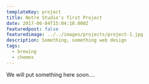 ```yaml
---
templateKey: project
title: Notre Studio's first Project
date: 2017-06-04T15:04:10.000Z
featuredpost: false
featuredimage: ../../images/projects/project-1.jpg
description: Something, something web design
tags:
  - brewing
  - chemex
---  
```

We will put something here soon....